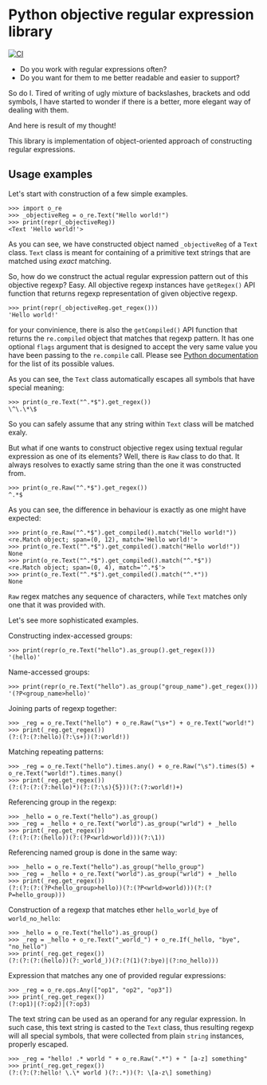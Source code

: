 Python objective regular expression library
==============================

[![CI](https://github.com/VRGhost/objective_regex/actions/workflows/main.yml/badge.svg?branch=main)](https://github.com/VRGhost/objective_regex/actions/workflows/main.yml)

* Do you work with regular expressions often?
* Do you want for them to me better readable and easier to support?

So do I. Tired of writing of ugly mixture of backslashes, brackets and odd symbols, I have started to wonder if there is a better, more elegant way of dealing with them.

And here is result of my thought!

This library is implementation of object-oriented approach of constructing regular expressions.



Usage examples
--------

Let's start with construction of a few simple examples.

    >>> import o_re
    >>> _objectiveReg = o_re.Text("Hello world!")
    >>> print(repr(_objectiveReg))
    <Text 'Hello world!'>
    
As you can see, we have constructed object named `_objectiveReg` of a `Text` class. 
`Text` class is meant for containing of a primitive text strings that are matched using _exact_ matching.

So, how do we construct the actual regular expression pattern out of this objective regexp?
Easy. All objective regexp instances have `getRegex()` API function that returns regexp representation of given objective regexp.

    >>> print(repr(_objectiveReg.get_regex()))
    'Hello world!'

for your convinience, there is also the `getCompiled()` API function that returns the `re.compiled` object that matches that regexp pattern. It has one optional `flags` argument that is designed to accept the very same value you have been passing to the `re.compile` call. Please see [Python documentation](http://docs.python.org/library/re.html#contents-of-module-re) for the list of its possible values.


As you can see, the `Text` class automatically escapes all symbols that have special meaning:

    >>> print(o_re.Text("^.*$").get_regex())
    \^\.\*\$
    
So you can safely assume that any string within `Text` class will be matched exaly.

But what if one wants to construct objective regex using textual regular expression as one of its elements?
Well, there is `Raw` class to do that. It always resolves to exactly same string than the one it was constructed from.

    >>> print(o_re.Raw("^.*$").get_regex())
    ^.*$
    
As you can see, the difference in behaviour is exactly as one might have expected:

    >>> print(o_re.Raw("^.*$").get_compiled().match("Hello world!"))
    <re.Match object; span=(0, 12), match='Hello world!'>
    >>> print(o_re.Text("^.*$").get_compiled().match("Hello world!"))
    None
    >>> print(o_re.Text("^.*$").get_compiled().match("^.*$"))
    <re.Match object; span=(0, 4), match='^.*$'>
    >>> print(o_re.Text("^.*$").get_compiled().match("^.*"))
    None    
    
`Raw` regex matches any sequence of characters, while `Text` matches only one that it was provided with.

Let's see more sophisticated examples.

Constructing index-accessed groups:

    >>> print(repr(o_re.Text("hello").as_group().get_regex()))
    '(hello)'
    
Name-accessed groups:

    >>> print(repr(o_re.Text("hello").as_group("group_name").get_regex()))
    '(?P<group_name>hello)'
    
Joining parts of regexp together:

    >>> _reg = o_re.Text("hello") + o_re.Raw("\s+") + o_re.Text("world!")
    >>> print(_reg.get_regex())
    (?:(?:(?:hello)(?:\s+))(?:world!))
    
Matching repeating patterns:

    >>> _reg = o_re.Text("hello").times.any() + o_re.Raw("\s").times(5) + o_re.Text("world!").times.many()
    >>> print(_reg.get_regex())
    (?:(?:(?:(?:hello)*)(?:(?:\s){5}))(?:(?:world!)+)
    
Referencing group in the regexp:

    >>> _hello = o_re.Text("hello").as_group()
    >>> _reg = _hello + o_re.Text("world").as_group("wrld") + _hello
    >>> print(_reg.get_regex())
    (?:(?:(?:(hello))(?:(?P<wrld>world)))(?:\1))

Referencing named group is done in the same way:

    >>> _hello = o_re.Text("hello").as_group("hello_group")
    >>> _reg = _hello + o_re.Text("world").as_group("wrld") + _hello
    >>> print(_reg.get_regex())
    (?:(?:(?:(?P<hello_group>hello))(?:(?P<wrld>world)))(?:(?P=hello_group)))
    
Construction of a regexp that matches ether `hello_world_bye` of `world_no_hello`:

    >>> _hello = o_re.Text("hello").as_group()
    >>> _reg = _hello + o_re.Text("_world_") + o_re.If(_hello, "bye", "no_hello")
    >>> print(_reg.get_regex())
    (?:(?:(?:(hello))(?:_world_))(?:(?(1)(?:bye)|(?:no_hello)))
    
Expression that matches any one of provided regular expressions:

    >>> _reg = o_re.ops.Any(["op1", "op2", "op3"])
    >>> print(_reg.get_regex())
    (?:op1)|(?:op2)|(?:op3)

The text string can be used as an operand for any regular expression. In such case, this text string is casted to the `Text` class, thus resulting regexp will all special symbols, that were collected from plain `string` instances, properly escaped.

    >>> _reg = "hello! .* world " + o_re.Raw(".*") + " [a-z] something"
    >>> print(_reg.get_regex())
    (?:(?:(?:hello! \.\* world )(?:.*))(?: \[a-z\] something)

